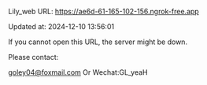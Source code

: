 Lily_web URL: https://ae6d-61-165-102-156.ngrok-free.app

Updated at: 2024-12-10 13:56:01

If you cannot open this URL, the server might be down.

Please contact: 

goley04@foxmail.com Or Wechat:GL_yeaH